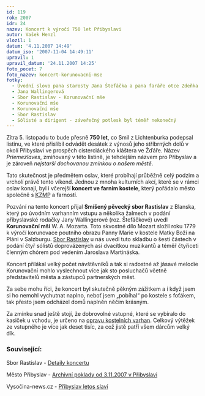 ```yaml
---
id: 119
rok: 2007
idr: 24
nazev: Koncert k výročí 750 let Přibyslavi
autor: Vašek Henzl
vlozil: 1
datum: '4.11.2007 14:49'
datum_iso: '2007-11-04 14:49:11'
upravil: 1
upravil_datum: '24.11.2007 14:25'
foto_pocet: 7
foto_nazev: koncert-korunovacni-mse
fotky:
  - Úvodní slovo pana starosty Jana Štefáčka a pana faráře otce Zdeňka Kubeše
  - Jana Wallingerová
  - Sbor Rastislav - Korunovační mše
  - Korunovační mše
  - Korunovační mše
  - Sbor Rastislav
  - Sólisté a dirigent - záveřečný potlesk byl téměř nekonečný
---
```

<!-- Generated by XStandard version 2.0.0.0 on 2007-11-24T14:25:08 -->

<p>Zítra 5. listopadu to bude přesně <strong>750 let</strong>, co Smil z Lichtenburka podepsal listinu, ve které přislíbil odvádět desátek z výnosů jeho stříbrných dolů v okolí Přibyslavi ve prospěch cisterciáckého kláštera ve Žďáře. Název <em>Priemezlaves</em>, zmiňovaný v této listině, je tehdejším názvem pro Přibyslav a je zároveň <em>nejstarší dochovanou zmínkou o našem městě</em>.</p>
<p>Tato skutečnost je předmětem oslav, které probíhají průběžně celý podzim a vrcholí právě tento víkend. Jednou z mnoha kulturních akcí, které se v rámci oslav konají, byl i včerejší <strong>koncert ve farním kostele</strong>, který pořádalo město společně s <abbr title="Kulturní zařízení města Přibyslav">KZMP</abbr> a farností.</p>
<p>Pozvání na tento koncert přijal <strong>Smíšený pěvecký sbor Rastislav</strong> z Blanska, který po úvodním varhanním vstupu a <span class="about" title="Tuším, že pěti.">několika</span> žalmech v podání přibyslavské rodačky Jany Wallingerové (roz. Štefáčkové) uvedl <strong>Korunovační mši</strong> W. A. Mozarta. Toto skvostné dílo Mozart složil roku 1779 k výročí korunovace poutního obrazu Panny Marie v kostele Matky Boží na Pláni v Salzburgu. <a href="http://www.rastislav.cz">Sbor Rastislav</a> u nás uvedl tuto skladbu o šesti částech v podání čtyř sólistů doprovázených asi dvacítkou muzikantů a téměř čtyřiceti členným chórem pod vedením Jaroslava Martináska.</p>
<p>Koncert přilákal velký počet návštěvníků a tak si radostné až jásavé melodie Korunovační mohlo vyslechnout více jak sto posluchačů včetně představitelů města a zástupců partnerských měst.</p>
<p>Za sebe mohu říci, že koncert byl skutečně pěkným zážitkem a i když jsem si ho nemohl vychutnat naplno, neboť jsem „pobíhal“ po kostele s foťákem, tak přesto jsem odcházel domů naplněn něčím krásným.</p>
<p>Za zmínku snad ještě stojí, že dobrovolné vstupné, které se vybíralo do kasiček u vchodu, je určeno na <a href="/varhany">opravu kostelních varhan</a>. Celkový výtěžek ze vstupného je více jak deset tisíc, za což jistě patří všem dárcům velký dík.</p>
<h3>Související:</h3>
<p>Sbor Rastislav - <a href="http://www.rastislav.cz/main.php?sekce=52&amp;id=25">Detaily koncertu</a></p>
<p>Město Přibyslav - <a href="http://www.pribyslav.cz/vismo/dokumenty2.asp?id_org=13569&amp;id=57484">Archivní poklady od 3.11.2007 v Přibyslavi</a></p>
<p>Vysočina-news.cz - <a href="http://www.vysocina-news.cz/clanek/pribyslav-letos-slavi/">Přibyslav letos slaví</a></p>
